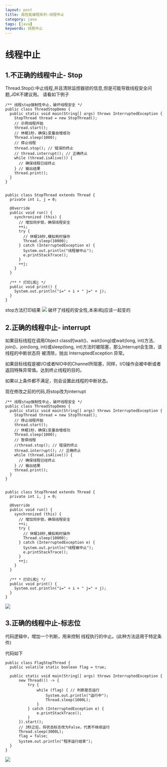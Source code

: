 ```yaml
---
layout: post
title: 高性能编程系列-线程中止
category: java
tags: [java]
keywords: 线程中止
---
```


# 线程中止

## 1.不正确的线程中止- Stop
Thread.Stop():中止线程,并且清除监控器锁的信息,但是可能导致线程安全问题,JDK不建议用。 
请看如下例子

```
/** 线程stop强制性中止，破坏线程安全 */
public class ThreadStopDemo {
  public static void main(String[] args) throws InterruptedException {
    StopThread thread = new StopThread();
    // 示例线程开始
    thread.start();
    // 休眠1秒，确保i变量自增成功
    Thread.sleep(1000);
    // 停止线程
    thread.stop(); // 错误的终止
    // thread.interrupt(); // 正确终止
    while (thread.isAlive()) {
      // 确保线程已经终止
    } // 输出结果
    thread.print();
  }
}


public class StopThread extends Thread {
  private int i, j = 0;

  @Override
  public void run() {
    synchronized (this) {
      // 增加同步锁，确保线程安全
      ++i;
      try {
        // 休眠10秒,模拟耗时操作
        Thread.sleep(10000);
      } catch (InterruptedException e) {
        System.out.println("线程被中止");
        e.printStackTrace();
      }
      ++j;
    }
  }

  /** * 打印i和j */
  public void print() {
    System.out.println("i=" + i + " j=" + j);
  }
}
  ```

stop方法打印结果
![](http://image.xiaoyaowind.com/image/202203162232370.jpg)
  破坏了线程的安全性,本来i和j应该一起变的

## 2.正确的线程中止- interrupt
如果目标线程在调用Object class的wait()、wait(long)或wait(long, int)方法、join()、join(long, int)或sleep(long, int)方法时被阻塞，那么Interrupt会生效，该线程的中断状态将
被清除，抛出 InterruptedException 异常。

如果目标线程是被I/O或者NIO中的Channel所阻塞，同样，I/O操作会被中断或者返回特殊异常值。达到终止线程的目的。

如果以上条件都不满足，则会设置此线程的中断状态。

现在修改之前的代码,将stop改为interrupt
```
/** 线程stop强制性中止，破坏线程安全 */
public class ThreadStopDemo {
  public static void main(String[] args) throws InterruptedException {
    StopThread thread = new StopThread();
    // 停止线程开始
    thread.start();
    // 休眠1秒，确保i变量自增成功
    Thread.sleep(1000);
    // 暂停线程
    //thread.stop(); // 错误的终止
    thread.interrupt(); // 正确终止
    while (thread.isAlive()) {
      // 确保线程已经终止
    } // 输出结果
    thread.print();
  }
}


public class StopThread extends Thread {
  private int i, j = 0;

  @Override
  public void run() {
    synchronized (this) {
      // 增加同步锁，确保线程安全
      ++i;
      try {
        // 休眠10秒,模拟耗时操作
        Thread.sleep(10000);
      } catch (InterruptedException e) {
        System.out.println("线程被中止");
        e.printStackTrace();
      }
      ++j;
    }
  }

  /** * 打印i和j */
  public void print() {
    System.out.println("i=" + i + " j=" + j);
  }
}
  ```
![](http://image.xiaoyaowind.com/image/202203162239773.png)

## 3.正确的线程中止-标志位

代码逻辑中，增加一个判断，用来控制 线程执行的中止。(此种方法适用于特定条件)

代码如下
  ```
  public class FlagStopThread {
    public volatile static boolean flag = true;

    public static void main(String[] args) throws InterruptedException {
        new Thread(() -> {
            try {
                while (flag) { // 判断是否运行
                    System.out.println("运行中");
                    Thread.sleep(1000L);
                }
            } catch (InterruptedException e) {
                e.printStackTrace();
            }
        }).start();
        // 3秒之后，将状态标志改为False，代表不继续运行
        Thread.sleep(3000L);
        flag = false;
        System.out.println("程序运行结束");
    }
}
  ```
![](http://image.xiaoyaowind.com/image/202203162251081.png)

